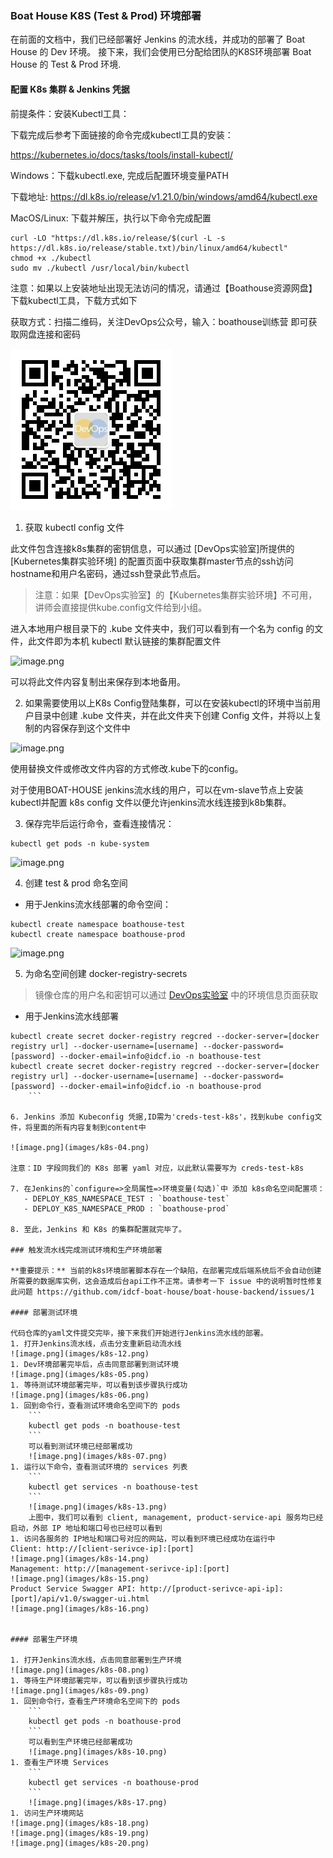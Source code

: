 ### Boat House K8S (Test & Prod) 环境部署


在前面的文档中，我们已经部署好 Jenkins 的流水线，并成功的部署了 Boat House 的 Dev 环境。
接下来，我们会使用已分配给团队的K8S环境部署 Boat House 的 Test & Prod 环境.

#### 配置 K8s 集群 & Jenkins 凭据

前提条件：安装Kubectl工具：

下载完成后参考下面链接的命令完成kubectl工具的安装：

https://kubernetes.io/docs/tasks/tools/install-kubectl/

Windows：下载kubectl.exe, 完成后配置环境变量PATH

下载地址: https://dl.k8s.io/release/v1.21.0/bin/windows/amd64/kubectl.exe

MacOS/Linux: 下载并解压，执行以下命令完成配置

```shell
curl -LO "https://dl.k8s.io/release/$(curl -L -s https://dl.k8s.io/release/stable.txt)/bin/linux/amd64/kubectl"
chmod +x ./kubectl
sudo mv ./kubectl /usr/local/bin/kubectl
```

注意：如果以上安装地址出现无法访问的情况，请通过【Boathouse资源网盘】下载kubectl工具，下载方式如下

获取方式：扫描二维码，关注DevOps公众号，输入：boathouse训练营 即可获取网盘连接和密码

![](images/devops-barcode.jpg)

1. 获取 kubectl config 文件

此文件包含连接k8s集群的密钥信息，可以通过 [DevOps实验室]所提供的 [Kubernetes集群实验环境] 的配置页面中获取集群master节点的ssh访问hostname和用户名密码，通过ssh登录此节点后。

> 注意：如果【DevOps实验室】的【Kubernetes集群实验环境】不可用，讲师会直接提供kube.config文件给到小组。

进入本地用户根目录下的 .kube 文件夹中，我们可以看到有一个名为 config 的文件，此文件即为本机 kubectl 默认链接的集群配置文件

![image.png](images/k8s-22.png)

可以将此文件内容复制出来保存到本地备用。

2. 如果需要使用以上K8s Config登陆集群，可以在安装kubectl的环境中当前用户目录中创建 .kube 文件夹，并在此文件夹下创建 Config 文件，并将以上复制的内容保存到这个文件中

![image.png](images/k8s-21.png)

使用替换文件或修改文件内容的方式修改.kube下的config。

对于使用BOAT-HOUSE jenkins流水线的用户，可以在vm-slave节点上安装kubectl并配置 k8s config 文件以便允许jenkins流水线连接到k8b集群。

3. 保存完毕后运行命令，查看连接情况：

```shell
kubectl get pods -n kube-system
```

![image.png](images/k8s-01.png)

4. 创建 test & prod 命名空间

- 用于Jenkins流水线部署的命令空间：

```shell
kubectl create namespace boathouse-test
kubectl create namespace boathouse-prod
```

![image.png](images/k8s-02.png)
    
   
5. 为命名空间创建 docker-registry-secrets

> 镜像仓库的用户名和密钥可以通过 [DevOps实验室](https://labs.devcloudx.com) 中的环境信息页面获取

- 用于Jenkins流水线部署

```shell
kubectl create secret docker-registry regcred --docker-server=[docker registry url] --docker-username=[username] --docker-password=[password] --docker-email=info@idcf.io -n boathouse-test
kubectl create secret docker-registry regcred --docker-server=[docker registry url] --docker-username=[username] --docker-password=[password] --docker-email=info@idcf.io -n boathouse-prod
    ```
    
6. Jenkins 添加 Kubeconfig 凭据,ID需为'creds-test-k8s'，找到kube config文件，将里面的所有内容复制到content中
    
![image.png](images/k8s-04.png)

注意：ID 字段同我们的 K8s 部署 yaml 对应，以此默认需要写为 creds-test-k8s

7. 在Jenkins的`configure=>全局属性=>环境变量(勾选)`中 添加 k8s命名空间配置项：
   - DEPLOY_K8S_NAMESPACE_TEST : `boathouse-test`
   - DEPLOY_K8S_NAMESPACE_PROD : `boathouse-prod`

8. 至此，Jenkins 和 K8s 的集群配置就完毕了。

### 触发流水线完成测试环境和生产环境部署

**重要提示：** 当前的k8s环境部署脚本存在一个缺陷，在部署完成后端系统后不会自动创建所需要的数据库实例，这会造成后台api工作不正常。请参考一下 issue 中的说明暂时性修复此问题 https://github.com/idcf-boat-house/boat-house-backend/issues/1

#### 部署测试环境

代码仓库的yaml文件提交完毕，接下来我们开始进行Jenkins流水线的部署。
1. 打开Jenkins流水线，点击分支重新启动流水线
![image.png](images/k8s-12.png)
1. Dev环境部署完毕后，点击同意部署到测试环境
![image.png](images/k8s-05.png)
1. 等待测试环境部署完毕，可以看到该步骤执行成功
![image.png](images/k8s-06.png)
1. 回到命令行，查看测试环境命名空间下的 pods
    ```
    kubectl get pods -n boathouse-test
    ```
    可以看到测试环境已经部署成功
    ![image.png](images/k8s-07.png)
1. 运行以下命令，查看测试环境的 services 列表
    ```
    kubectl get services -n boathouse-test
    ```
    ![image.png](images/k8s-13.png)
    上图中，我们可以看到 client, management, product-service-api 服务均已经启动，外部 IP 地址和端口号也已经可以看到
1. 访问各服务的 IP地址和端口号对应的网站，可以看到环境已经成功在运行中
Client: http://[client-serivce-ip]:[port]
![image.png](images/k8s-14.png)
Management: http://[management-serivce-ip]:[port]
![image.png](images/k8s-15.png)
Product Service Swagger API: http://[product-serivce-api-ip]:[port]/api/v1.0/swagger-ui.html
![image.png](images/k8s-16.png)


#### 部署生产环境

1. 打开Jenkins流水线，点击同意部署到生产环境
![image.png](images/k8s-08.png)
1. 等待生产环境部署完毕，可以看到该步骤执行成功
![image.png](images/k8s-09.png)
1. 回到命令行，查看生产环境命名空间下的 pods
    ```
    kubectl get pods -n boathouse-prod
    ```
    可以看到生产环境已经部署成功
    ![image.png](images/k8s-10.png)
1. 查看生产环境 Services
    ```
    kubectl get services -n boathouse-prod
    ```
    ![image.png](images/k8s-17.png)
1. 访问生产环境网站
![image.png](images/k8s-18.png)
![image.png](images/k8s-19.png)
![image.png](images/k8s-20.png)
